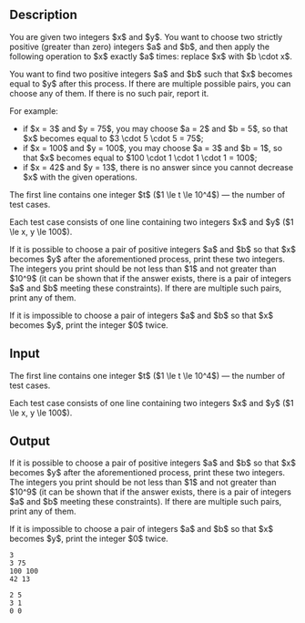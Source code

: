 ## Description

<div><p>You are given two integers $x$ and $y$. You want to choose two <span class="tex-font-style-bf">strictly positive</span> (greater than zero) integers $a$ and $b$, and then apply the following operation to $x$ <span class="tex-font-style-bf">exactly</span> $a$ times: replace $x$ with $b \cdot x$.</p><p>You want to find two positive integers $a$ and $b$ such that $x$ becomes equal to $y$ after this process. If there are multiple possible pairs, you can choose <span class="tex-font-style-bf">any of them</span>. If there is no such pair, report it.</p><p>For example: </p><ul> <li> if $x = 3$ and $y = 75$, you may choose $a = 2$ and $b = 5$, so that $x$ becomes equal to $3 \cdot 5 \cdot 5 = 75$; </li><li> if $x = 100$ and $y = 100$, you may choose $a = 3$ and $b = 1$, so that $x$ becomes equal to $100 \cdot 1 \cdot 1 \cdot 1 = 100$; </li><li> if $x = 42$ and $y = 13$, there is no answer since you cannot decrease $x$ with the given operations. </li></ul></div><div class="input-specification"><p>The first line contains one integer $t$ ($1 \le t \le 10^4$) — the number of test cases.</p><p>Each test case consists of one line containing two integers $x$ and $y$ ($1 \le x, y \le 100$).</p></div><div class="output-specification"><p>If it is possible to choose a pair of positive integers $a$ and $b$ so that $x$ becomes $y$ after the aforementioned process, print these two integers. <span class="tex-font-style-bf">The integers you print should be not less than $1$ and not greater than $10^9$</span> (it can be shown that if the answer exists, there is a pair of integers $a$ and $b$ meeting these constraints). If there are multiple such pairs, print any of them.</p><p>If it is impossible to choose a pair of integers $a$ and $b$ so that $x$ becomes $y$, print the integer $0$ twice.</p></div>

## Input

<p>The first line contains one integer $t$ ($1 \le t \le 10^4$) — the number of test cases.</p><p>Each test case consists of one line containing two integers $x$ and $y$ ($1 \le x, y \le 100$).</p>

## Output

<p>If it is possible to choose a pair of positive integers $a$ and $b$ so that $x$ becomes $y$ after the aforementioned process, print these two integers. <span class="tex-font-style-bf">The integers you print should be not less than $1$ and not greater than $10^9$</span> (it can be shown that if the answer exists, there is a pair of integers $a$ and $b$ meeting these constraints). If there are multiple such pairs, print any of them.</p><p>If it is impossible to choose a pair of integers $a$ and $b$ so that $x$ becomes $y$, print the integer $0$ twice.</p>





```input1|2,4
3
3 75
100 100
42 13
```




```output1
2 5
3 1
0 0
```


